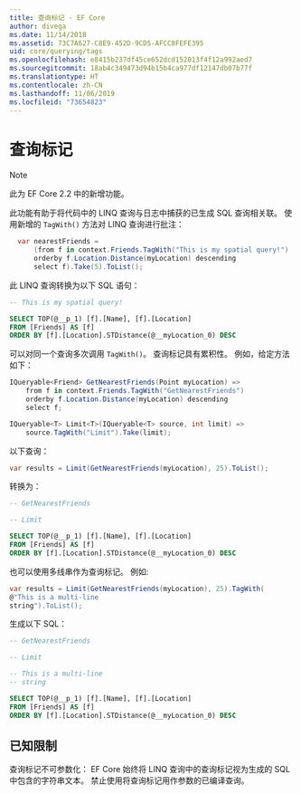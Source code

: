 ```yaml
---
title: 查询标记 - EF Core
author: divega
ms.date: 11/14/2018
ms.assetid: 73C7A627-C8E9-452D-9CD5-AFCC8FEFE395
uid: core/querying/tags
ms.openlocfilehash: e8415b237df45ce652dcd152013f4f12a992aed7
ms.sourcegitcommit: 18ab4c349473d94b15b4ca977df12147db07b77f
ms.translationtype: HT
ms.contentlocale: zh-CN
ms.lasthandoff: 11/06/2019
ms.locfileid: "73654823"
---
```

# <a name="query-tags"></a>查询标记

> [!NOTE]
> 此为 EF Core 2.2 中的新增功能。

此功能有助于将代码中的 LINQ 查询与日志中捕获的已生成 SQL 查询相关联。
使用新增的 `TagWith()` 方法对 LINQ 查询进行批注：

``` csharp
  var nearestFriends =
      (from f in context.Friends.TagWith("This is my spatial query!")
      orderby f.Location.Distance(myLocation) descending
      select f).Take(5).ToList();
```

此 LINQ 查询转换为以下 SQL 语句：

``` sql
-- This is my spatial query!

SELECT TOP(@__p_1) [f].[Name], [f].[Location]
FROM [Friends] AS [f]
ORDER BY [f].[Location].STDistance(@__myLocation_0) DESC
```

可以对同一个查询多次调用 `TagWith()`。
查询标记具有累积性。
例如，给定方法如下：

``` csharp
IQueryable<Friend> GetNearestFriends(Point myLocation) =>
    from f in context.Friends.TagWith("GetNearestFriends")
    orderby f.Location.Distance(myLocation) descending
    select f;

IQueryable<T> Limit<T>(IQueryable<T> source, int limit) =>
    source.TagWith("Limit").Take(limit);
```

以下查询：

``` csharp
var results = Limit(GetNearestFriends(myLocation), 25).ToList();
```

转换为：

``` sql
-- GetNearestFriends

-- Limit

SELECT TOP(@__p_1) [f].[Name], [f].[Location]
FROM [Friends] AS [f]
ORDER BY [f].[Location].STDistance(@__myLocation_0) DESC
```

也可以使用多线串作为查询标记。
例如:

``` csharp
var results = Limit(GetNearestFriends(myLocation), 25).TagWith(
@"This is a multi-line
string").ToList();
```

生成以下 SQL：

``` sql
-- GetNearestFriends

-- Limit

-- This is a multi-line
-- string

SELECT TOP(@__p_1) [f].[Name], [f].[Location]
FROM [Friends] AS [f]
ORDER BY [f].[Location].STDistance(@__myLocation_0) DESC
```

## <a name="known-limitations"></a>已知限制

查询标记不可参数化：  EF Core 始终将 LINQ 查询中的查询标记视为生成的 SQL 中包含的字符串文本。
禁止使用将查询标记用作参数的已编译查询。
